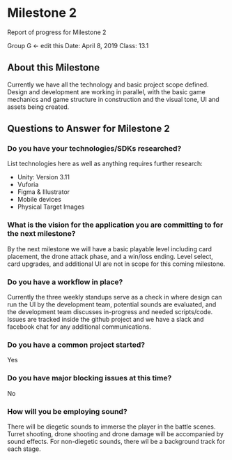 # Milestone 2

Report of progress for Milestone 2

Group G <- edit this
Date: April 8, 2019
Class: 13.1

## About this Milestone 

Currently we have all the technology and basic project scope defined. Design and development are working in parallel, with the basic game mechanics and game structure in construction and the visual tone, UI and assets being created.

## Questions to Answer for Milestone 2
### Do you have your technologies/SDKs researched? 

List technologies here as well as anything requires further research:

* Unity: Version 3.11
* Vuforia
* Figma & Illustrator
* Mobile devices
* Physical Target Images

### What is the vision for the application you are committing to for the next milestone?
By the next milestone we will have a basic playable level including card placement, the drone attack phase, and a win/loss ending.
Level select, card upgrades, and additional UI are not in scope for this coming milestone.

### Do you have a workflow in place? 
Currently the three weekly standups serve as a check in where design can run the UI by the development team, potential sounds are evaluated, and the development team discusses in-progress and needed scripts/code. Issues are tracked inside the github project and we have a slack and facebook chat for any additional communications.

### Do you have a common project started?
Yes

### Do you have major blocking issues at this time? 
No

### How will you be employing sound? 
There will be diegetic sounds to immerse the player in the battle scenes. Turret shooting, drone shooting and drone damage will be accompanied by sound effects. For non-diegetic sounds, there wil be a background track for each stage.



